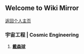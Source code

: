 ## Welcome to Wiki Mirror

[返回个人主页](https://ap1028.github.io/)

### 宇宙工程 | Cosmic Engineering

1. [**戴森球**](./Dyson_sphere.md)
